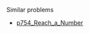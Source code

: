 Similar problems
- [p754_Reach_a_Number](https://github.com/genxium/Leetcode/tree/master/p754_Reach_a_Number) 
